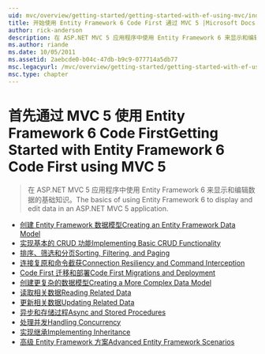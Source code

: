 ```yaml
---
uid: mvc/overview/getting-started/getting-started-with-ef-using-mvc/index
title: 开始使用 Entity Framework 6 Code First 通过 MVC 5 |Microsoft Docs
author: rick-anderson
description: 在 ASP.NET MVC 5 应用程序中使用 Entity Framework 6 来显示和编辑数据的基础知识。
ms.author: riande
ms.date: 10/05/2011
ms.assetid: 2aebcde0-b04c-47db-b9c9-077714a5db77
msc.legacyurl: /mvc/overview/getting-started/getting-started-with-ef-using-mvc
msc.type: chapter
---
```

<a name="getting-started-with-entity-framework-6-code-first-using-mvc-5"></a><span data-ttu-id="eee96-103">首先通过 MVC 5 使用 Entity Framework 6 Code First</span><span class="sxs-lookup"><span data-stu-id="eee96-103">Getting Started with Entity Framework 6 Code First using MVC 5</span></span>
====================
> <span data-ttu-id="eee96-104">在 ASP.NET MVC 5 应用程序中使用 Entity Framework 6 来显示和编辑数据的基础知识。</span><span class="sxs-lookup"><span data-stu-id="eee96-104">The basics of using Entity Framework 6 to display and edit data in an ASP.NET MVC 5 application.</span></span>


- [<span data-ttu-id="eee96-105">创建 Entity Framework 数据模型</span><span class="sxs-lookup"><span data-stu-id="eee96-105">Creating an Entity Framework Data Model</span></span>](creating-an-entity-framework-data-model-for-an-asp-net-mvc-application.md)
- [<span data-ttu-id="eee96-106">实现基本的 CRUD 功能</span><span class="sxs-lookup"><span data-stu-id="eee96-106">Implementing Basic CRUD Functionality</span></span>](implementing-basic-crud-functionality-with-the-entity-framework-in-asp-net-mvc-application.md)
- [<span data-ttu-id="eee96-107">排序、筛选和分页</span><span class="sxs-lookup"><span data-stu-id="eee96-107">Sorting, Filtering, and Paging</span></span>](sorting-filtering-and-paging-with-the-entity-framework-in-an-asp-net-mvc-application.md)
- [<span data-ttu-id="eee96-108">连接复原和命令截获</span><span class="sxs-lookup"><span data-stu-id="eee96-108">Connection Resiliency and Command Interception</span></span>](connection-resiliency-and-command-interception-with-the-entity-framework-in-an-asp-net-mvc-application.md)
- [<span data-ttu-id="eee96-109">Code First 迁移和部署</span><span class="sxs-lookup"><span data-stu-id="eee96-109">Code First Migrations and Deployment</span></span>](migrations-and-deployment-with-the-entity-framework-in-an-asp-net-mvc-application.md)
- [<span data-ttu-id="eee96-110">创建更复杂的数据模型</span><span class="sxs-lookup"><span data-stu-id="eee96-110">Creating a More Complex Data Model</span></span>](creating-a-more-complex-data-model-for-an-asp-net-mvc-application.md)
- [<span data-ttu-id="eee96-111">读取相关数据</span><span class="sxs-lookup"><span data-stu-id="eee96-111">Reading Related Data</span></span>](reading-related-data-with-the-entity-framework-in-an-asp-net-mvc-application.md)
- [<span data-ttu-id="eee96-112">更新相关数据</span><span class="sxs-lookup"><span data-stu-id="eee96-112">Updating Related Data</span></span>](updating-related-data-with-the-entity-framework-in-an-asp-net-mvc-application.md)
- [<span data-ttu-id="eee96-113">异步和存储过程</span><span class="sxs-lookup"><span data-stu-id="eee96-113">Async and Stored Procedures</span></span>](async-and-stored-procedures-with-the-entity-framework-in-an-asp-net-mvc-application.md)
- [<span data-ttu-id="eee96-114">处理并发</span><span class="sxs-lookup"><span data-stu-id="eee96-114">Handling Concurrency</span></span>](handling-concurrency-with-the-entity-framework-in-an-asp-net-mvc-application.md)
- [<span data-ttu-id="eee96-115">实现继承</span><span class="sxs-lookup"><span data-stu-id="eee96-115">Implementing Inheritance</span></span>](implementing-inheritance-with-the-entity-framework-in-an-asp-net-mvc-application.md)
- [<span data-ttu-id="eee96-116">高级 Entity Framework 方案</span><span class="sxs-lookup"><span data-stu-id="eee96-116">Advanced Entity Framework Scenarios</span></span>](advanced-entity-framework-scenarios-for-an-mvc-web-application.md)

